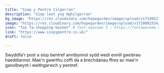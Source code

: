 ```yaml
---
title: "Siop y Pentre Cilgerran"
description: "Siop leol yng Nghilgerran"
bg_image: "https://res.cloudinary.com/hopegarden/image/upload/v1719952740/title-poppy.webp"
image: "https://res.cloudinary.com/hopegarden/image/upload/v1720092534/siop-y-pentre.webp"
icon: "fas fa-shopping-basket" # font-awesome 5 : https://fontawesome.com/v5/search
link: "https://www.siopypentre.co.uk/"
draft: false

---
```


Swyddfa'r post a siop bentref annibynnol sydd wedi ennill gwobrau haeddiannol. Mae'n gwerthu coffi da a brechdanau ffres ac mae'n ganolbwynt i weithgarwch y pentref.
